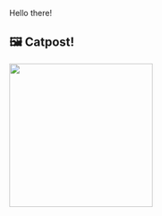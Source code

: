 Hello there!



## 🖼️ Catpost!

<sub>
    <img src="https://cdn2.thecatapi.com/images/MTcwNzE2OA.jpg" height="256">
</sub>

